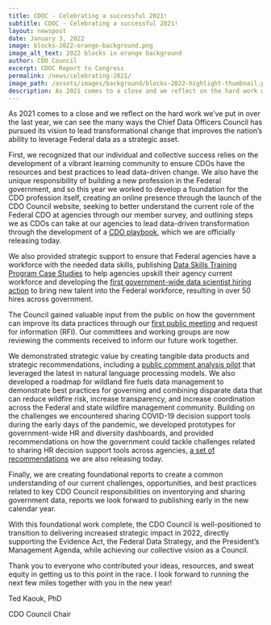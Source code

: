 ```yaml
---
title: CDOC - Celebrating a successful 2021!
subtitle: CDOC - Celebrating a successful 2021!
layout: newspost
date: January 3, 2022
image: blocks-2022-orange-background.png
image_alt_text: 2022 blocks in orange background
author: CDO Council
excerpt: CDOC Report to Congress
permalink: /news/celebrating-2021/
image_path: /assets/images/background/blocks-2022-highlight-thumbnail.png
description: As 2021 comes to a close and we reflect on the hard work we’ve put in over the last year, we can see the many ways the Chief Data Officers Council has pursued its vision to lead transformational change that improves the nation’s ability to leverage Federal data as a strategic asset. 
---
```

As 2021 comes to a close and we reflect on the hard work we’ve put in over the last year, we can see the many ways the Chief Data Officers Council has pursued its vision to lead transformational change that improves the nation’s ability to leverage Federal data as a strategic asset. 
 
First, we recognized that our individual and collective success relies on the development of a vibrant learning community to ensure CDOs have the resources and best practices to lead data-driven change.  We also have the unique responsibility of building a new profession in the Federal government, and so this year we worked to develop a foundation for the CDO profession itself, creating an online presence through the launch of the CDO Council website, seeking to better understand the current role of the Federal CDO at agencies through our member survey, and outlining steps we as CDOs can take at our agencies to lead data-driven transformation through the development of a [CDO playbook](https://resources.data.gov/assets/documents/CDO_Playbook_2021.pdf), which we are officially releasing today. 
 
We also provided strategic support to ensure that Federal agencies have a workforce with the needed data skills, publishing [Data Skills Training Program Case Studies](https://resources.data.gov/resources/cdoc-case-study/) to help agencies upskill their agency current workforce and developing the [first government-wide data scientist hiring action](https://www.cdo.gov/news/data-scientist-hiring-pilot/) to bring new talent into the Federal workforce, resulting in over 50 hires across government.
 
The Council gained valuable input from the public on how the government can improve its data practices through our [first public meeting](https://www.cdo.gov/public-meeting/) and request for information (RFI).  Our committees and working groups are now reviewing the comments received to inform our future work together.
 
We demonstrated strategic value by creating tangible data products and strategic recommendations, including a [public comment analysis pilot](https://www.cdo.gov/news/comment-analysis/) that leveraged the latest in natural language processing models.  We also developed a roadmap for wildland fire fuels data management to demonstrate best practices for governing and combining disparate data that can reduce wildfire risk, increase transparency, and increase coordination across the Federal and state wildfire management community.  Building on the challenges we encountered sharing COVID-19 decision support tools during the early days of the pandemic, we developed prototypes for government-wide HR and diversity dashboards, and provided recommendations on how the government could tackle challenges related to sharing HR decision support tools across agencies, [a set of recommendations](https://resources.data.gov/resources/CDO_HR_Dashboard/) we are also releasing today.
 
Finally, we are creating foundational reports to create a common understanding of our current challenges, opportunities, and best practices related to key CDO Council responsibilities on inventorying and sharing government data, reports we look forward to publishing early in the new calendar year.
 
With this foundational work complete, the CDO Council is well-positioned to transition to delivering increased strategic impact in 2022, directly supporting the Evidence Act, the Federal Data Strategy, and the President’s Management Agenda, while achieving our collective vision as a Council.
 
Thank you to everyone who contributed your ideas, resources, and sweat equity in getting us to this point in the race.  I look forward to running the next few miles together with you in the new year!
 
Ted Kaouk, PhD

CDO Council Chair


